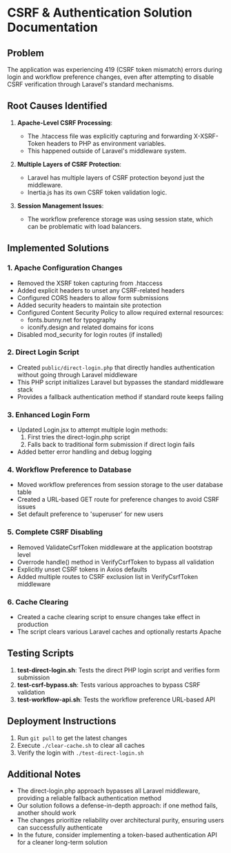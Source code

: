 # CSRF & Authentication Solution Documentation

## Problem

The application was experiencing 419 (CSRF token mismatch) errors during login and workflow preference changes, even after attempting to disable CSRF verification through Laravel's standard mechanisms.

## Root Causes Identified

1. **Apache-Level CSRF Processing**: 
   - The .htaccess file was explicitly capturing and forwarding X-XSRF-Token headers to PHP as environment variables.
   - This happened outside of Laravel's middleware system.

2. **Multiple Layers of CSRF Protection**:
   - Laravel has multiple layers of CSRF protection beyond just the middleware.
   - Inertia.js has its own CSRF token validation logic.

3. **Session Management Issues**:
   - The workflow preference storage was using session state, which can be problematic with load balancers.

## Implemented Solutions

### 1. Apache Configuration Changes

- Removed the XSRF token capturing from .htaccess
- Added explicit headers to unset any CSRF-related headers
- Configured CORS headers to allow form submissions
- Added security headers to maintain site protection
- Configured Content Security Policy to allow required external resources:
  - fonts.bunny.net for typography
  - iconify.design and related domains for icons
- Disabled mod_security for login routes (if installed)

### 2. Direct Login Script

- Created `public/direct-login.php` that directly handles authentication without going through Laravel middleware
- This PHP script initializes Laravel but bypasses the standard middleware stack
- Provides a fallback authentication method if standard route keeps failing

### 3. Enhanced Login Form

- Updated Login.jsx to attempt multiple login methods:
  1. First tries the direct-login.php script
  2. Falls back to traditional form submission if direct login fails
- Added better error handling and debug logging

### 4. Workflow Preference to Database

- Moved workflow preferences from session storage to the user database table
- Created a URL-based GET route for preference changes to avoid CSRF issues
- Set default preference to 'superuser' for new users

### 5. Complete CSRF Disabling

- Removed ValidateCsrfToken middleware at the application bootstrap level
- Overrode handle() method in VerifyCsrfToken to bypass all validation
- Explicitly unset CSRF tokens in Axios defaults
- Added multiple routes to CSRF exclusion list in VerifyCsrfToken middleware

### 6. Cache Clearing

- Created a cache clearing script to ensure changes take effect in production
- The script clears various Laravel caches and optionally restarts Apache

## Testing Scripts

1. **test-direct-login.sh**: Tests the direct PHP login script and verifies form submission
2. **test-csrf-bypass.sh**: Tests various approaches to bypass CSRF validation
3. **test-workflow-api.sh**: Tests the workflow preference URL-based API

## Deployment Instructions

1. Run `git pull` to get the latest changes
2. Execute `./clear-cache.sh` to clear all caches
3. Verify the login with `./test-direct-login.sh`

## Additional Notes

- The direct-login.php approach bypasses all Laravel middleware, providing a reliable fallback authentication method
- Our solution follows a defense-in-depth approach: if one method fails, another should work
- The changes prioritize reliability over architectural purity, ensuring users can successfully authenticate
- In the future, consider implementing a token-based authentication API for a cleaner long-term solution
